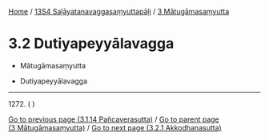 
[Home](/) / [13S4 Saḷāyatanavaggasaṃyuttapāḷi](../../13S4.md) / [3 Mātugāmasaṃyutta](../3.md)

# 3.2 Dutiyapeyyālavagga

* Mātugāmasaṃyutta

* Dutiyapeyyālavagga

---

1272\. ( )




[Go to previous page (3.1.14 Pañcaverasutta)](3.1/3.1.14.md) / [Go to parent page (3 Mātugāmasaṃyutta)](../3.md) / [Go to next page (3.2.1 Akkodhanasutta)](3.2/3.2.1.md)


